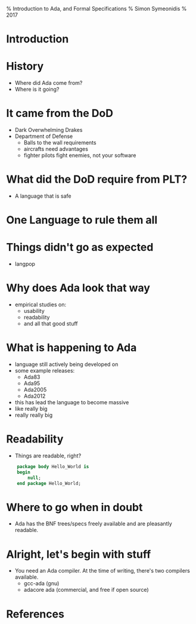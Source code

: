 % Introduction to Ada, and Formal Specifications
% Simon Symeonidis
% 2017

# Introduction

# History

- Where did Ada come from?
- Where is it going?

# It came from the DoD

- Dark Overwhelming Drakes
- Department of Defense
    - Balls to the wall requirements
    - aircrafts need advantages
    - fighter pilots fight enemies, not your software

# What did the DoD require from PLT?

- A language that is safe

# One Language to rule them all

# Things didn't go as expected

- langpop

# Why does Ada look that way

- empirical studies on:
    - usability
    - readability
    - and all that good stuff

# What is happening to Ada

- language still actively being developed on
- some example releases:
    - Ada83
    - Ada95
    - Ada2005
    - Ada2012
- this has lead the language to become massive
- like really big
- really really big

# Readability

- Things are readable, right?

```ada
    package body Hello_World is
    begin
        null;
    end package Hello_World;
```

# Where to go when in doubt

- Ada has the BNF trees/specs freely available and are pleasantly
  readable.

# Alright, let's begin with stuff

- You need an Ada compiler. At the time of writing, there's two compilers available.
    - gcc-ada (gnu)
    - adacore ada (commercial, and free if open source)

# References
